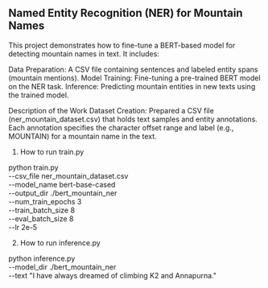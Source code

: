 ## Named Entity Recognition (NER) for Mountain Names
This project demonstrates how to fine-tune a BERT-based model for detecting mountain names in text. It includes:

Data Preparation: A CSV file containing sentences and labeled entity spans (mountain mentions).
Model Training: Fine-tuning a pre-trained BERT model on the NER task.
Inference: Predicting mountain entities in new texts using the trained model.

Description of the Work
Dataset Creation: Prepared a CSV file (ner_mountain_dataset.csv) that holds text samples and entity annotations. Each annotation specifies the character offset range and label (e.g., MOUNTAIN) for a mountain name in the text.

1. How to run train.py

python train.py \
    --csv_file ner_mountain_dataset.csv \
    --model_name bert-base-cased \
    --output_dir ./bert_mountain_ner \
    --num_train_epochs 3 \
    --train_batch_size 8 \
    --eval_batch_size 8 \
    --lr 2e-5

2. How to run inference.py

python inference.py \
    --model_dir ./bert_mountain_ner \
    --text "I have always dreamed of climbing K2 and Annapurna."

